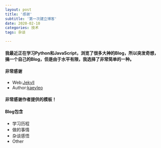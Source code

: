 ```yaml
---
layout: post
title: '感谢'
subtitle: '第一次建立博客'
date: 2020-02-10
categories: 技术
tags: 杂谈

---
```


#### 我最近正在学习Python和JavaScript，浏览了很多大神的Blog，所以突发奇想，搞一个自己的Blog，但是由于水平有限，我选择了非常简单的一种。

#### 非常感谢

* Web:[Jekyll](http://jekyllthemes.org/)
* Author:[kaeyleo](https://github.com/kaeyleo)

#### 非常感谢作者提供的模板！

#### Blog包含

* 学习历程
* 做的事情
* 杂谈感悟
* Other
